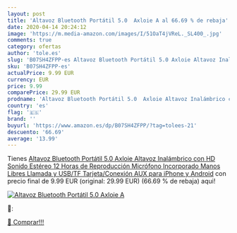 ```yaml
---
layout: post
title: 'Altavoz Bluetooth Portátil 5.0  Axloie A al 66.69 % de rebaja'
date: 2020-04-14 20:24:12
image: 'https://m.media-amazon.com/images/I/51OaT4jVReL._SL400_.jpg'
comments: true
category: ofertas
author: 'tole.es'
slug: 'B07SH4ZFPP-es Altavoz Bluetooth Portátil 5.0 Axloie Altavoz Inalámbrico...'
sku: 'B07SH4ZFPP-es'
actualPrice: 9.99 EUR
currency: EUR
price: 9.99
comparePrice: 29.99 EUR
prodname: 'Altavoz Bluetooth Portátil 5.0  Axloie Altavoz Inalámbrico con HD Sonido Estéreo 12 Horas de Reproducción Micrófono Incorporado Manos Libres Llamada y USB/TF Tarjeta/Conexión AUX para iPhone y Android'
country: 'es'
flag: '🇪🇸'
brand: ''
buyurl: 'https://www.amazon.es/dp/B07SH4ZFPP/?tag=tolees-21'
descuento: '66.69'
average: '13.99'
---
```


Tienes [Altavoz Bluetooth Portátil 5.0  Axloie Altavoz Inalámbrico con HD Sonido Estéreo 12 Horas de Reproducción Micrófono Incorporado Manos Libres Llamada y USB/TF Tarjeta/Conexión AUX para iPhone y Android](https://www.amazon.es/dp/B07SH4ZFPP/?tag=tolees-21) con precio final de  9.99 EUR (original: 29.99 EUR) (66.69 %  de rebaja) aqui!

[![Altavoz Bluetooth Portátil 5.0  Axloie A](https://m.media-amazon.com/images/I/51OaT4jVReL._SL400_.jpg)](https://www.amazon.es/dp/B07SH4ZFPP/?tag=tolees-21)

🔎:


[🛒 Comprar!!!](https://www.amazon.es/dp/B07SH4ZFPP/?tag=tolees-21)
